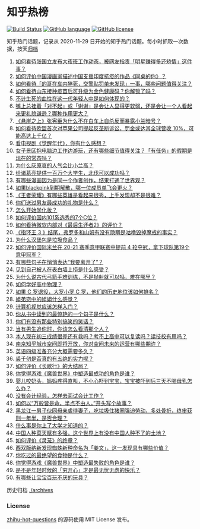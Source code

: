 # 知乎热榜
[![Build Status](https://github.com/ToWeLong/zhihu-hot-questions/workflows/CI/badge.svg)](https://github.com/ToWeLong/zhihu-hot-questions/actions)
[![GitHub language](https://img.shields.io/badge/language-golang-orange.svg)](https://golang.org/)
[![GitHub license](https://img.shields.io/github/license/ToWeLong/zhihu-hot-questions)](https://github.com/ToWeLong/zhihu-hot-questions/blob/main/LICENSE)

知乎热门话题，记录从 2020-11-29 日开始的知乎热门话题。每小时抓取一次数据，按天[归档](./archives)

<!-- BEGIN -->

1. [如何看待张国立发布大夜班工作动态，被网友指责「明星赚得多还矫情」这件事？](https://www.zhihu.com/question/457625710)
1. [如何评价中国漫画家描述中国支援印度抗疫的作品《同桌的你》？](https://www.zhihu.com/question/457620550)
1. [如何看待「的哥在车内猝死，交警贴罚单未发现」一事，哪些问题值得关注？](https://www.zhihu.com/question/457613358)
1. [如何看待山东接种疫苗后可升级为金色健康码？你解锁了吗？](https://www.zhihu.com/question/457670626)
1. [不计生死的血性在这一代年轻人中是如何体现的？](https://www.zhihu.com/question/455928947)
1. [嘴上总挂着「对不起」或「谢谢」是会让人显得更软弱，还是会让一个人看起来更礼貌谦逊？哪种作用更大？](https://www.zhihu.com/question/25052958)
1. [《悬崖之上》张宪臣为什么不在白车上自杀反而暴露小兰暗号？](https://www.zhihu.com/question/457341025)
1. [如何看待欧盟首次对苹果公司提起反垄断诉讼，罚金或达其全球营收 10%，可能高达上千亿？](https://www.zhihu.com/question/457427264)
1. [看电视剧《觉醒年代》，你有什么感想？](https://www.zhihu.com/question/450120675)
1. [女子景区抱电脑边工作边游玩，还有哪些细节值得关注？「有任务」的假期是现在的常态吗？](https://www.zhihu.com/question/457540899)
1. [为什么灰原哀的人气会比小兰高？](https://www.zhihu.com/question/382637152)
1. [给诸葛亮提供一百万个大学生，北伐可以成功吗？](https://www.zhihu.com/question/443277138)
1. [有哪些漫画因为是同一个作者创作，结果打通了世界观？](https://www.zhihu.com/question/437451134)
1. [如果blackpink到期解散，哪一位成员单飞会更火？](https://www.zhihu.com/question/455213754)
1. [《王者荣耀》有哪些英雄是看起来很秀，上手发现却不是很难？](https://www.zhihu.com/question/456199987)
1. [你们送过男友最成功的礼物是什么？](https://www.zhihu.com/question/25865753)
1. [怎么开始学化妆？](https://www.zhihu.com/question/302940225)
1. [如何评价国内101系选秀的7个C位？](https://www.zhihu.com/question/456871781)
1. [如何看待微软内部对《最后生还者2》的评价？](https://www.zhihu.com/question/457639452)
1. [《指环王 3 》结尾，弗罗多和山姆有没有隐瞒是咕噜毁掉魔戒的事实？](https://www.zhihu.com/question/457495969)
1. [为什么汉堡包是垃圾食品？](https://www.zhihu.com/question/382868803)
1. [如何评价国际米兰在 20-21 赛季意甲联赛中提前 4 轮夺冠，拿下球队第19个意甲冠军？](https://www.zhihu.com/question/457596626)
1. [有哪些句子在悄悄表达“我要离开了”？](https://www.zhihu.com/question/440637432)
1. [见到自己被人在表白墙上捞是什么感受？](https://www.zhihu.com/question/426184407)
1. [为什么说古代弓箭手难训练，不是抛射就可以吗，难在哪里？](https://www.zhihu.com/question/349584247)
1. [如何学好高中物理？](https://www.zhihu.com/question/19812276)
1. [如果 C 罗退役，大罗小罗 C 罗，他们的历史地位该如何排名？](https://www.zhihu.com/question/384740207)
1. [姐弟恋中的姐姐什么感觉？](https://www.zhihu.com/question/451689518)
1. [计算机视觉应该怎样入门？](https://www.zhihu.com/question/23902574)
1. [你从书中读到的最惊艳的一个句子是什么？](https://www.zhihu.com/question/456541633)
1. [你们有没有那些特别搞笑的笑话？](https://www.zhihu.com/question/454205391)
1. [当有男生追你时，你该怎么看清那个人？](https://www.zhihu.com/question/342163331)
1. [本人现在初三成绩很差还有救吗？考不上高中可以复读吗？读技校有用吗？](https://www.zhihu.com/question/456260758)
1. [南京知乎城市空间即将开放，你对空间未来的运营有哪些期许？](https://www.zhihu.com/question/455930944)
1. [英语四级准备充分大概需要多久？](https://www.zhihu.com/question/293706213)
1. [裘千仞是否真的有五绝的实力呢？](https://www.zhihu.com/question/457477701)
1. [如何评价《长歌行》的大结局？](https://www.zhihu.com/question/457677705)
1. [你觉得游戏《魔兽世界》中塑造最成功的角色是谁？](https://www.zhihu.com/question/456497443)
1. [婴儿咬奶头，妈妈疼得直叫，不小心吓到宝宝，宝宝被吓到后三天不喝母乳怎么办？](https://www.zhihu.com/question/455850698)
1. [没有会计经验，怎样去面试会计工作？](https://www.zhihu.com/question/20473577)
1. [如何以“万般皆是命，半点不由人。”开头写个故事？](https://www.zhihu.com/question/446397308)
1. [黑龙江一男子伙同母亲虐待妻子，吃垃圾住猪圈强迫劳动，多处骨折，终审获刑一年半，是否合理？](https://www.zhihu.com/question/457256890)
1. [什么事是你上了大学才知道的？](https://www.zhihu.com/question/406491354)
1. [中国人种菜天赋有多强，这个世界上有没有中国人种不了的土地？](https://www.zhihu.com/question/457311138)
1. [如何评价《灵笼》的终章？](https://www.zhihu.com/question/457072944)
1. [西双版纳新发现蜘蛛新种命名为「姜文」，这一发现具有哪些价值？](https://www.zhihu.com/question/457371552)
1. [你吃过的最绝望的食物是什么？](https://www.zhihu.com/question/266593795)
1. [你觉得游戏《魔兽世界》中塑造最失败的角色是谁？](https://www.zhihu.com/question/456498770)
1. [是不是年轻时候的「穷开心」才是最无忧无虑的快乐？](https://www.zhihu.com/question/457145296)
1. [有哪些让宝宝百玩不厌的玩具？](https://www.zhihu.com/question/347811760)

<!-- END -->

历史归档 [./archives](./archives)


### License
[zhihu-hot-questions](https://github.com/towelong/zhihu-hot-questions) 的源码使用 MIT License 发布。